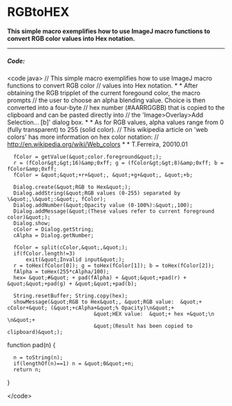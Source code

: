 # RGBtoHEX

**This simple macro exemplifies how to use ImageJ macro functions to
convert RGB color values into Hex notation.**

------------------------------------------------------------------------

##### Code:

\<code java\> // This simple macro exemplifies how to use ImageJ macro
functions to convert RGB color // values into Hex notation. * * After
obtaining the RGB tripplet of the current foregound color, the macro
prompts // the user to choose an alpha blending value. Choice is then
converted into a four-byte // hex number (#AARRGGBB) that is copied to
the clipboard and can be pasted directly into // the
\'Image\>Overlay\>Add Selection\... \[b\]\' dialog box. * * As for RGB
values, alpha values range from 0 (fully transparent) to 255 (solid
color). // This wikipedia article on \'web colors\' has more information
on hex color notation: // <http://en.wikipedia.org/wiki/Web_colors> * *
T.Ferreira, 20010.01

      fColor = getValue(&quot;color.foreground&quot;);
      r = (fColor&gt;&gt;16)&amp;0xff; g = (fColor&gt;&gt;8)&amp;0xff; b = fColor&amp;0xff;
      fColor = &quot;&quot;+r+&quot;, &quot;+g+&quot;, &quot;+b;

      Dialog.create(&quot;RGB to Hex&quot;);
      Dialog.addString(&quot;RGB values (0-255) separated by \&quot;,\&quot;:&quot;, fColor);
      Dialog.addNumber(&quot;Opacity value (0-100%):&quot;,100);
      Dialog.addMessage(&quot;(These values refer to current foreground color)&quot;);
      Dialog.show;
      cColor = Dialog.getString;
      cAlpha = Dialog.getNumber;

      fColor = split(cColor,&quot;,&quot;);
      if(fColor.length!=3)
          exit(&quot;Invalid input&quot;); 
      r = toHex(fColor[0]); g = toHex(fColor[1]); b = toHex(fColor[2]);
      fAlpha = toHex(255*cAlpha/100);
      hex= &quot;#&quot; + pad(fAlpha) + &quot;&quot;+pad(r) + &quot;&quot;+pad(g) + &quot;&quot;+pad(b);

      String.resetBuffer; String.copy(hex);
      showMessage(&quot;RGB to Hex&quot;, &quot;RGB value:  &quot;+ cColor+&quot; (&quot;+cAlpha+&quot;% Opacity)\n&quot;+
                                &quot;HEX value:  &quot;+ hex +&quot;\n \n&quot;+
                                &quot;(Result has been copied to clipboard)&quot;);

function pad(n) {

      n = toString(n);
      if(lengthOf(n)==1) n = &quot;0&quot;+n;
      return n;

}

\</code\>
